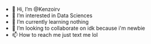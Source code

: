 - 👋 Hi, I’m @Kenzoirv
- 👀 I’m interested in Data Sciences
- 🌱 I’m currently learning nothing
- 💞️ I’m looking to collaborate on idk because i'm newbie
- 📫 How to reach me just text me lol

<!---
Kenzoirv/Kenzoirv is a ✨ special ✨ repository because its `README.md` (this file) appears on your GitHub profile.
You can click the Preview link to take a look at your changes.
--->
